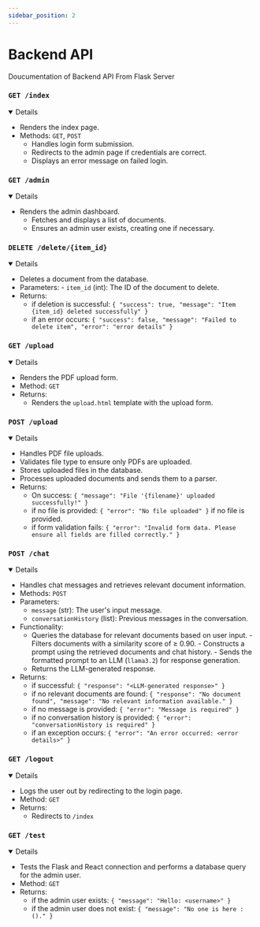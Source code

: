 ```yaml
---
sidebar_position: 2
---
```


<!--Overview Section-->
# Backend API 

Doucumentation of Backend API From Flask Server

### `GET /index`
<details open="True"> 

- Renders the index page. 
- Methods: `GET`, `POST` 
    - Handles login form submission. 
	- Redirects to the admin page if credentials are correct. 
	- Displays an error message on failed login. 

</details> 


### `GET /admin`
<details open="True"> 

- Renders the admin dashboard. 
	- Fetches and displays a list of documents. 
	- Ensures an admin user exists, creating one if necessary. 

</details>

### `DELETE /delete/{item_id}`
<details open="True"> 
	
- Deletes a document from the database. 
- Parameters: - `item_id` (int): The ID of the document to delete. 
- Returns: 
  - if deletion is successful: `{ "success": true, "message": "Item {item_id} deleted successfully" }` 
  - if an error occurs:  `{ "success": false, "message": "Failed to delete item", "error": "error details" }`
 
</details>

### `GET /upload`

<details open="True">
	
- Renders the PDF upload form.
- Method: `GET` 
- Returns: 
  - Renders the `upload.html` template with the upload form. 
  
</details>

### `POST /upload`

<details open="True"> 
	
- Handles PDF file uploads. 
- Validates file type to ensure only PDFs are uploaded. 
- Stores uploaded files in the database. 
- Processes uploaded documents and sends them to a parser. 
- Returns: 
   - On success: `{ "message": "File '{filename}' uploaded successfully!" }` 
   - if no file is provided: `{ "error": "No file uploaded" }` if no file is provided. 
   - if form validation fails: `{ "error": "Invalid form data. Please ensure all fields are filled correctly." }` 
 
</details>


### `POST /chat`
<details open="True"> 
	
- Handles chat messages and retrieves relevant document information. 
- Methods: `POST` 
- Parameters:
  - `message` (str): The user's input message. 
  - `conversationHistory` (list): Previous messages in the conversation. 
- Functionality: 
	- Queries the database for relevant documents based on user input. - Filters documents with a similarity score of ≥ 0.90. - Constructs a prompt using the retrieved documents and chat history. - Sends the formatted prompt to an LLM (`llama3.2`) for response generation. 
    - Returns the LLM-generated response. 
- Returns: 
   - if successful: `{ "response": "<LLM-generated response>" }` 
   - if no relevant documents are found: `{ "response": "No document found", "message": "No relevant information available." }`  
   - if no message is provided: `{ "error": "Message is required" }` 
   - if no conversation history is provided: `{ "error": "conversationHistory is required" }` 
   - if an exception occurs: `{ "error": "An error occurred: <error details>" }` 
   
</details>
		
### `GET /logout`
<details open="True"> 
	
- Logs the user out by redirecting to the login page. 
- Method: `GET` 
- Returns:
  - Redirects to `/index`
 
</details>

### `GET /test`
<details open="True"> 
	
- Tests the Flask and React connection and performs a database query for the admin user. 
- Method: `GET` 
- Returns: 
	 - if the admin user exists: `{ "message": "Hello: <username>" }`  
	 - if the admin user does not exist: `{ "message": "No one is here :()." }`  
</details>
